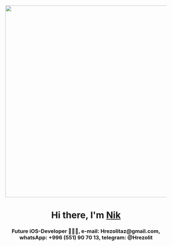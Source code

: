 
<h1 align="center"><img src="https://user-images.githubusercontent.com/62234354/217726942-49b1d484-3129-4824-b786-cc996cc7b61f.gif" 
     width="800", height="600"/></h1>
     <h1 align="center">Hi there, I'm <a href="https://mobile.twitter.com/Hrezolitaz" target="_blank">Nik</a> 
<h3 align="center"> Future iOS-Developer 👨🏻‍💻, 
e-mail: Hrezolitaz@gmail.com,
whatsApp: +996 (551) 90 70 13,
telegram: @Hrezolit </h3>


<!---
hrezolit/hrezolit is a ✨ special ✨ repository because its `README.md` (this file) appears on your GitHub profile.
You can click the Preview link to take a look at your changes.
